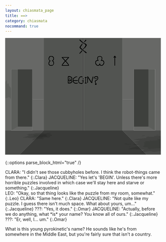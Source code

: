 ```yaml
---
layout: chiasmata_page
title: ==>
category: chiasmata
nocommand: true
---
```


![96](/chiasmata/images/narrative/091.gif)

{::options parse_block_html="true" /}
<div class="dialogue">
CLARA: "I didn't see those cubbyholes before. I think the robot-things came from there." 
{:.Clara}
JACQUELINE: "Yes let's 'BEGIN'. Unless there's more horrible puzzles involved in which case we'll stay here and starve or something." 
{:.Jacqueline}
<br>
LEO: "Okay, so that thing looks like the puzzle from my room, somewhat." 
{:.Leo}
CLARA: "Same here." 
{:.Clara}
JACQUELINE: "Not quite like my puzzle. I guess there isn't much space. What about yours, um..." 
{:.Jacqueline}
???: "Yes, it does." 
{:.Omar}
JACQUELINE: "Actually, before we do anything, what *is* your name? You know all of ours." 
{:.Jacqueline}
???: "Er, well, I... um." 
{:.Omar}
</div>

What is this young pyrokinetic's name? He sounds like he's from somewhere in the Middle East, but you're fairly sure that isn't a country.
